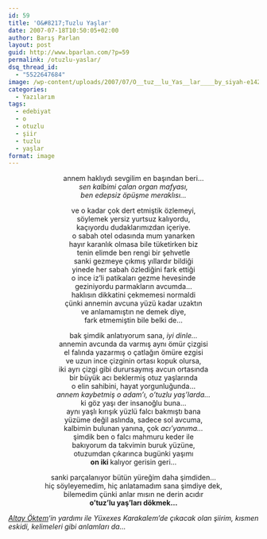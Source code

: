 ```yaml
---
id: 59
title: 'O&#8217;Tuzlu Yaşlar'
date: 2007-07-18T10:50:05+02:00
author: Barış Parlan
layout: post
guid: http://www.bparlan.com/?p=59
permalink: /otuzlu-yaslar/
dsq_thread_id:
  - "5522647684"
image: /wp-content/uploads/2007/07/O__tuz__lu_Yas__lar____by_siyah-e1424077739375.jpg
categories:
  - Yazılarım
tags:
  - edebiyat
  - o
  - otuzlu
  - şiir
  - tuzlu
  - yaşlar
format: image
---
```

<div class="ttr_start">
</div>

<p align="center">
  annem haklıydı sevgilim en başından beri&#8230;<br /> <em>sen kalbimi çalan organ mafyası,<br /> ben edepsiz öpüşme meraklısı&#8230;</em>
</p>

<p align="center">
  ve o kadar çok dert etmiştik özlemeyi,<br /> söylemek yersiz yurtsuz kalıyordu,<br /> kaçıyordu dudaklarımızdan içeriye.<br /> o sabah otel odasında mum yanarken<br /> hayır karanlık olmasa bile tüketirken biz<br /> tenin elimde ben rengi bir şehvetle<br /> sanki gezmeye çıkmış yıllardır bildiği<br /> yinede her sabah özlediğini fark ettiği<br /> o ince iz&#8217;li patikaları gezme hevesinde<br /> geziniyordu parmakların avcumda&#8230;<br /> haklısın dikkatini çekmemesi normaldi<br /> çünki annemin avcuna yüzü kadar uzaktın<br /> ve anlamamıştın ne demek diye,<br /> fark etmemiştin bile belki de&#8230;
</p>

<p align="center">
  bak şimdik anlatıyorum sana, <em>iyi dinle&#8230;</em><br /> annemin avcunda da varmış aynı ömür çizgisi<br /> el falında yazarmış o çatlağın ömüre ezgisi<br /> ve uzun ince çizginin ortası kopuk olursa,<br /> iki ayrı çizgi gibi durursaymış avcun ortasında<br /> bir büyük acı beklermiş otuz yaşlarında<br /> o elin sahibini, hayat yorgunluğunda&#8230;<br /> <em>annem kaybetmiş o adam&#8217;ı, o&#8217;tuzlu yaş&#8217;larda&#8230;</em><br /> ki göz yaşı der insanoğlu buna&#8230;<br /> aynı yaşlı kırışık yüzlü falcı bakmıştı bana<br /> yüzüme değil aslında, sadece sol avcuma,<br /> kalbimin bulunan yanına, çok <em>acı&#8217;yanıma&#8230;</em><br /> şimdik ben o falcı mahmuru keder ile<br /> bakıyorum da takvimin buruk yüzüne,<br /> otuzumdan çıkarınca bugünki yaşımı<br /> <strong>on iki </strong>kalıyor gerisin geri&#8230;
</p>

<p align="center">
  sanki parçalanıyor bütün yüreğim daha şimdiden&#8230;<br /> hiç söyleyemedim, hiç anlatamadım sana şimdiye dek,<br /> bilemedim çünki anlar mısın ne derin acıdır<br /> <strong>o&#8217;tuz&#8217;lu yaş&#8217;ları dökmek&#8230;</strong>
</p>

_<a title="AltayÖktem.Net" href="http://www.altayoktem.net/" target="_blank">Altay Öktem</a>&#8216;in yardımı ile Yüxexes Karakalem&#8217;de çıkacak olan şiirim, kısmen eskidi, kelimeleri gibi anlamları da&#8230;_

<div class="ttr_end">
</div>
